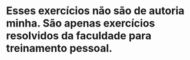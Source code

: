 # Esses exercícios não são de autoria minha. São apenas exercícios resolvidos da faculdade para treinamento pessoal.
